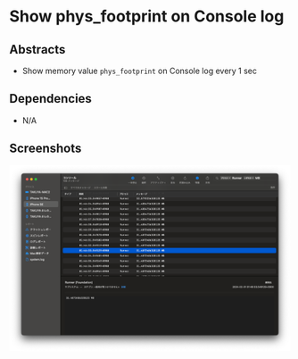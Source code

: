 # Show phys_footprint on Console log

## Abstracts

* Show memory value `phys_footprint` on Console log every 1 sec

## Dependencies

* N/A

## Screenshots

<img src="./images/ios.png" width="640" />
